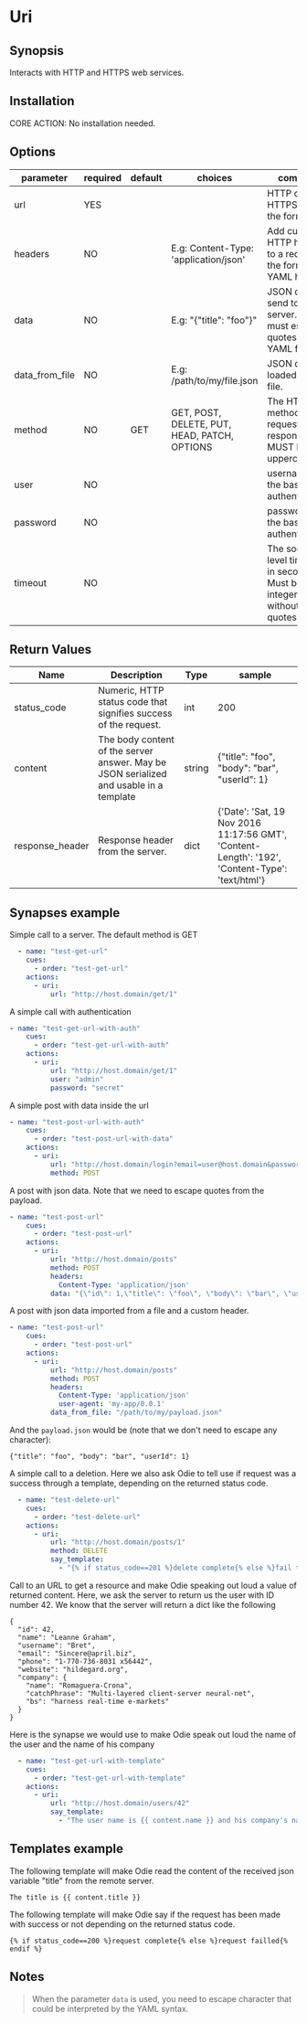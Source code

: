 # Uri

## Synopsis

Interacts with HTTP and HTTPS web services.

## Installation

CORE ACTION: No installation needed.  

## Options

| parameter      | required | default | choices                                  | comment                                  |
| -------------- | -------- | ------- | ---------------------------------------- | ---------------------------------------- |
| url            | YES      |         |                                          | HTTP or HTTPS URL in the form (http      |
| headers        | NO       |         | E.g: Content-Type: 'application/json'    | Add custom HTTP headers to a request in the format of a YAML hash |
| data           | NO       |         | E.g: "{\"title\": \"foo\"}"              | JSON data to send to the server. You must escape quotes in the YAML file. |
| data_from_file | NO       |         | E.g: /path/to/my/file.json               | JSON data loaded from a file.            |
| method         | NO       | GET     | GET, POST, DELETE, PUT, HEAD, PATCH, OPTIONS | The HTTP method of the request or response. It MUST be uppercase. |
| user           | NO       |         |                                          | username for the basic authentication.   |
| password       | NO       |         |                                          | passwordfor the basic authentication.    |
| timeout        | NO       |         |                                          | The socket level timeout in seconds. Must be an integer without quotes |


## Return Values

| Name            | Description                              | Type   | sample                                   |
| --------------- | ---------------------------------------- | ------ | ---------------------------------------- |
| status_code     | Numeric, HTTP status code that signifies success of the request. | int    | 200                                      |
| content         | The body content of the server answer. May be JSON serialized and usable in a template | string | {"title": "foo", "body": "bar", "userId": 1} |
| response_header | Response header from the server.         | dict   | {'Date': 'Sat, 19 Nov 2016 11:17:56 GMT', 'Content-Length': '192', 'Content-Type': 'text/html'} |

## Synapses example

Simple call to a server. The default method is GET
```yml
  - name: "test-get-url"
    cues:
      - order: "test-get-url"
    actions:
      - uri:
          url: "http://host.domain/get/1"             
```

A simple call with authentication
```yml
- name: "test-get-url-with-auth"
    cues:
      - order: "test-get-url-with-auth"
    actions:
      - uri:
          url: "http://host.domain/get/1"        
          user: "admin"
          password: "secret"
```

A simple post with data inside the url 
```yml
- name: "test-post-url-with-auth"
    cues:
      - order: "test-post-url-with-data"
    actions:
      - uri:
          url: "http://host.domain/login?email=user@host.domain&password=foobar123" 
          method: POST          
```

A post with json data. Note that we need to escape quotes from the payload.
```yml
- name: "test-post-url"
    cues:
      - order: "test-post-url"
    actions:
      - uri:
          url: "http://host.domain/posts"
          method: POST
          headers:            
            Content-Type: 'application/json'      
          data: "{\"id\": 1,\"title\": \"foo\", \"body\": \"bar\", \"userId\": 1}"         
```

A post with json data imported from a file and a custom header.
```yml
- name: "test-post-url"
    cues:
      - order: "test-post-url"
    actions:
      - uri:
          url: "http://host.domain/posts"
          method: POST
          headers:            
            Content-Type: 'application/json'
            user-agent: 'my-app/0.0.1'
          data_from_file: "/path/to/my/payload.json"        
```

And the `payload.json` would be (note that we don't need to escape any character):
```
{"title": "foo", "body": "bar", "userId": 1}
```

A simple call to a deletion. Here we also ask Odie to tell use if request was a success through a template, depending on the returned status code.
```yml
  - name: "test-delete-url"
    cues:
      - order: "test-delete-url"
    actions:
      - uri:
          url: "http://host.domain/posts/1"
          method: DELETE          
          say_template:
            - "{% if status_code==201 %}delete complete{% else %}fail to delete{% endif %}"
```

Call to an URL to get a resource and make Odie speaking out loud a value of returned content.
Here, we ask the server to return us the user with ID number 42. We know that the server will return a dict like the following
```
{
  "id": 42,
  "name": "Leanne Graham",
  "username": "Bret",
  "email": "Sincere@april.biz",
  "phone": "1-770-736-8031 x56442",
  "website": "hildegard.org",
  "company": {
    "name": "Romaguera-Crona",
    "catchPhrase": "Multi-layered client-server neural-net",
    "bs": "harness real-time e-markets"
  }
}
```

Here is the synapse we would use to make Odie speak out loud the name of the user and the name of his company
```yml
  - name: "test-get-url-with-template"
    cues:
      - order: "test-get-url-with-template"
    actions:
      - uri:
          url: "http://host.domain/users/42"                
          say_template:
            - "The user name is {{ content.name }} and his company's name is {{ content.company.name }}"
```


## Templates example 

The following template will make Odie read the content of the received json variable "title" from the remote server.
```
The title is {{ content.title }}
```

The following template will make Odie say if the request has been made with success or not depending on the returned status code.
```
{% if status_code==200 %}request complete{% else %}request failled{% endif %}
```

## Notes
> When the parameter `data` is used, you need to escape character that could be interpreted by the YAML syntax.
